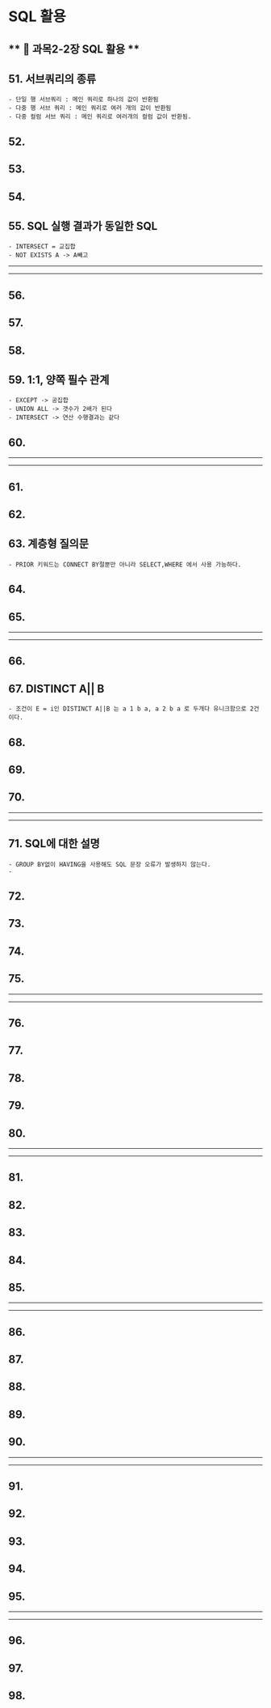 # SQL 활용
** :book: 과목2-2장 SQL 활용 **
---
## 51. 서브쿼리의 종류
    - 단일 행 서브쿼리 : 메인 쿼리로 하나의 값이 반환됨
    - 다중 행 서브 쿼리 : 메인 쿼리로 여러 개의 값이 반환됨
    - 다중 컬럼 서브 쿼리 : 메인 쿼리로 여러개의 컬럼 값이 반환됨.
## 52. 
## 53. 
## 54. 
## 55. SQL 실행 결과가 동일한 SQL
    - INTERSECT = 교집합
    - NOT EXISTS A -> A빼고 
---
---
## 56.
## 57. 
## 58. 
## 59. 1:1, 양쪽 필수 관계
    - EXCEPT -> 공집합
    - UNION ALL -> 갯수가 2배가 된다
    - INTERSECT -> 연산 수행결과는 같다 
    
## 60. 
---
---
## 61.
## 62. 
## 63. 계층형 질의문
    - PRIOR 키워드는 CONNECT BY절뿐만 아니라 SELECT,WHERE 에서 사용 가능하다.
## 64. 
## 65. 
---
---
## 66.
## 67. DISTINCT A|| B 
    - 조건이 E = i인 DISTINCT A||B 는 a 1 b a, a 2 b a 로 두개다 유니크함으로 2건이다.
## 68. 
## 69. 
## 70.
---
---
## 71. SQL에 대한 설명
    - GROUP BY없이 HAVING을 사용해도 SQL 문장 오류가 발생하지 않는다.
    - 
## 72. 
## 73. 
## 74. 
## 75. 
---
---
## 76.
## 77. 
## 78. 
## 79. 
## 80. 
---
---
## 81.
## 82. 
## 83. 
## 84. 
## 85. 
---
---
## 86.
## 87. 
## 88. 
## 89. 
## 90. 
---
---
## 91.
## 92. 
## 93. 
## 94. 
## 95. 
---
---
## 96.
## 97. 
## 98. 
